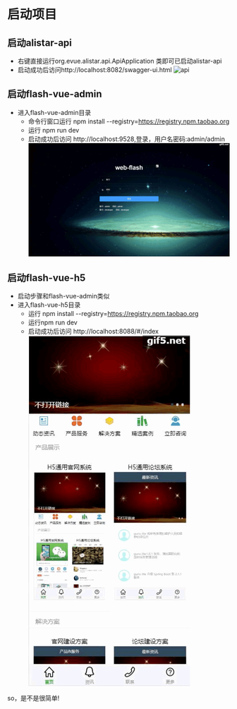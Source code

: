 # 启动项目

## 启动alistar-api
- 右键直接运行org.evue.alistar.api.ApiApplication 类即可已启动alistar-api
- 启动成功后访问http://localhost:8082/swagger-ui.html
![api](../img/alistar-api.jpg)
## 启动flash-vue-admin
- 进入flash-vue-admin目录
    - 命令行窗口运行 npm install --registry=https://registry.npm.taobao.org
    - 运行  npm run dev
    - 启动成功后访问 http://localhost:9528,登录，用户名密码:admin/admin 
 ![vue](../vuejs.gif)

## 启动flash-vue-h5
- 启动步骤和flash-vue-admin类似
- 进入flash-vue-h5目录
    - 运行 npm install --registry=https://registry.npm.taobao.org
    - 运行npm run dev
    - 启动成功后访问 http://localhost:8088/#/index    
 ![h5](../flash-mobile.gif)

so，是不是很简单!
